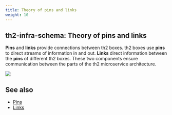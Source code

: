 ```yaml
---
title: Theory of pins and links
weight: 10
---
```


## th2-infra-schema: Theory of **pins** and **links**

**Pins** and **links** provide connections between th2 boxes. th2 boxes use **pins** to direct streams of information in and out. **Links** direct information between the **pins** of different th2 boxes. These two components ensure communication between the parts of the th2 microservice architecture.

![](/img/fundamentals/pins_and_links.png)

## See also 
* [Pins](./pins-and-links/pins) 
* [Links](./pins-and-links/links) 
